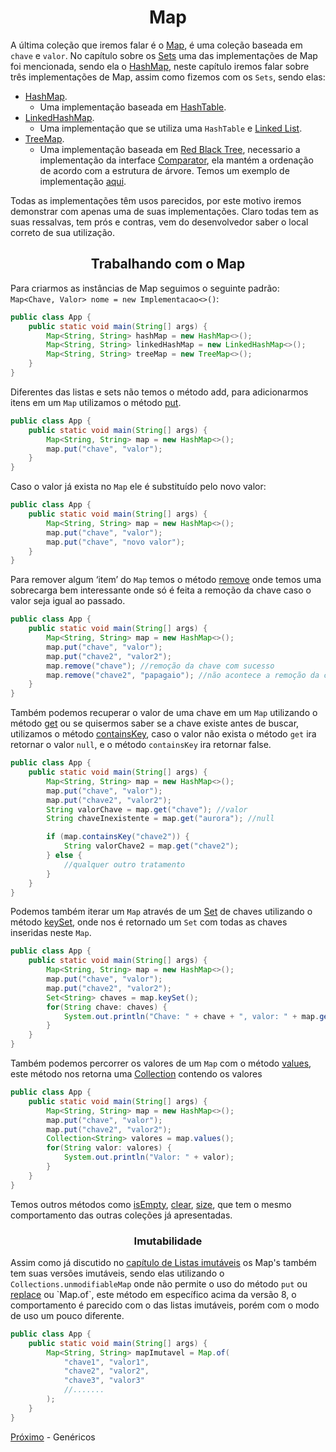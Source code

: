 # <center> Map </center>

A última coleção que iremos falar é o [Map](https://docs.oracle.com/en/java/javase/17/docs/api/java.base/java/util/Map.html), é uma coleção baseada em `chave` e `valor`. No capítulo sobre os [Sets](./09-Sets.md) uma das implementações de Map foi mencionada, sendo ela o [HashMap](https://docs.oracle.com/en/java/javase/17/docs/api/java.base/java/util/HashMap.html), neste capítulo iremos falar sobre três implementações de Map, assim como fizemos com os `Sets`, sendo elas:

- [HashMap](https://docs.oracle.com/en/java/javase/17/docs/api/java.base/java/util/HashMap.html).
    -  Uma implementação baseada em [HashTable](https://en.wikibooks.org/wiki/Data_Structures/Hash_Tables).
- [LinkedHashMap](https://docs.oracle.com/en/java/javase/17/docs/api/java.base/java/util/LinkedHashMap.html).
    - Uma implementação que se utiliza uma `HashTable` e [Linked List](07-LinkedList-vs-ArrayList.md).
- [TreeMap](https://docs.oracle.com/en/java/javase/17/docs/api/java.base/java/util/TreeMap.html).
    - Uma implementação baseada em [Red Black Tree](https://en.wikipedia.org/wiki/Red%E2%80%93black_tree), necessario a implementação da interface [Comparator](https://docs.oracle.com/en/java/javase/17/docs/api/java.base/java/util/Comparator.html), ela mantém a ordenação de acordo com a estrutura de árvore. Temos um exemplo de implementação [aqui](../Extras/implementacoes/ClasseComparator.java).

Todas as implementações têm usos parecidos, por este motivo iremos demonstrar com apenas uma de suas implementações. Claro todas tem as suas ressalvas, tem prós e contras, vem do desenvolvedor saber o local correto de sua utilização.

## <center>Trabalhando com o Map</center>

Para criarmos as instâncias de Map seguimos o seguinte padrão: `Map<Chave, Valor> nome = new Implementacao<>()`:

```java
public class App {
    public static void main(String[] args) {
        Map<String, String> hashMap = new HashMap<>();
        Map<String, String> linkedHashMap = new LinkedHashMap<>();
        Map<String, String> treeMap = new TreeMap<>();
    }
}
```

Diferentes das listas e sets não temos o método add, para adicionarmos itens em um `Map` utilizamos o método [put](https://docs.oracle.com/en/java/javase/17/docs/api/java.base/java/util/Map.html#put(K,V)).

```java
public class App {
    public static void main(String[] args) {
        Map<String, String> map = new HashMap<>();
        map.put("chave", "valor");
    }
}
```

Caso o valor já exista no `Map` ele é substituído pelo novo valor:

```java
public class App {
    public static void main(String[] args) {
        Map<String, String> map = new HashMap<>();
        map.put("chave", "valor");
        map.put("chave", "novo valor");
    }
}
```

Para remover algum ‘item’ do `Map` temos o método [remove](https://docs.oracle.com/en/java/javase/17/docs/api/java.base/java/util/Map.html#remove(java.lang.Object)) onde temos uma sobrecarga bem interessante onde só é feita a remoção da chave caso o valor seja igual ao passado.

```java
public class App {
    public static void main(String[] args) {
        Map<String, String> map = new HashMap<>();
        map.put("chave", "valor");
        map.put("chave2", "valor2");
        map.remove("chave"); //remoção da chave com sucesso
        map.remove("chave2", "papagaio"); //não acontece a remoção da chave 2
    }
}
```

Também podemos recuperar o valor de uma chave em um `Map` utilizando o método [get](https://docs.oracle.com/en/java/javase/17/docs/api/java.base/java/util/Map.html#get(java.lang.Object)) ou se quisermos saber se a chave existe antes de buscar, utilizamos o método [containsKey](https://docs.oracle.com/en/java/javase/17/docs/api/java.base/java/util/Map.html#containsKey(java.lang.Object)), caso o valor não exista o método `get` ira retornar o valor `null`, e o método `containsKey` ira retornar false.

```java
public class App {
    public static void main(String[] args) {
        Map<String, String> map = new HashMap<>();
        map.put("chave", "valor");
        map.put("chave2", "valor2");
        String valorChave = map.get("chave"); //valor
        String chaveInexistente = map.get("aurora"); //null

        if (map.containsKey("chave2")) {
            String valorChave2 = map.get("chave2");
        } else {
            //qualquer outro tratamento
        }
    }
}
```

Podemos também iterar um `Map` através de um [Set](./09-Sets.md) de chaves utilizando o método [keySet](https://docs.oracle.com/en/java/javase/17/docs/api/java.base/java/util/Map.html#keySet()), onde nos é retornado um `Set` com todas as chaves inseridas neste `Map`.

```java
public class App {
    public static void main(String[] args) {
        Map<String, String> map = new HashMap<>();
        map.put("chave", "valor");
        map.put("chave2", "valor2");
        Set<String> chaves = map.keySet();
        for(String chave: chaves) {
            System.out.println("Chave: " + chave + ", valor: " + map.get(chave));
        }
    }
}
```

Também podemos percorrer os valores de um `Map` com o método [values](https://docs.oracle.com/en/java/javase/17/docs/api/java.base/java/util/Map.html#values()), este método nos retorna uma [Collection](https://docs.oracle.com/en/java/javase/17/docs/api/java.base/java/util/Collection.html) contendo os valores

```java
public class App {
    public static void main(String[] args) {
        Map<String, String> map = new HashMap<>();
        map.put("chave", "valor");
        map.put("chave2", "valor2");
        Collection<String> valores = map.values();
        for(String valor: valores) {
            System.out.println("Valor: " + valor);
        }
    }
}
```

Temos outros métodos como [isEmpty](https://docs.oracle.com/en/java/javase/17/docs/api/java.base/java/util/Map.html#isEmpty()), [clear](https://docs.oracle.com/en/java/javase/17/docs/api/java.base/java/util/Map.html#clear()), [size](https://docs.oracle.com/en/java/javase/17/docs/api/java.base/java/util/Map.html#size()), que tem o mesmo comportamento das outras coleções já apresentadas.

### <center>Imutabilidade</center>

Assim como já discutido no [capítulo de Listas imutáveis](./08-Listas-imutaveis.md) os Map's também tem suas versões imutáveis, sendo elas utilizando o `Collections.unmodifiableMap` onde não permite o uso do método `put` ou [replace](https://docs.oracle.com/en/java/javase/17/docs/api/java.base/java/util/Map.html#replace(K,V)) ou `Map.of`, este método em específico acima da versão 8, o comportamento é parecido com o das listas imutáveis, porém com o modo de uso um pouco diferente.

```java
public class App {
    public static void main(String[] args) {
        Map<String, String> mapImutavel = Map.of(
            "chave1", "valor1",
            "chave2", "valor2",
            "chave3", "valor3"
            //.......
        );
    }
}
```

[Próximo](./15-Genericos.md) - Genéricos